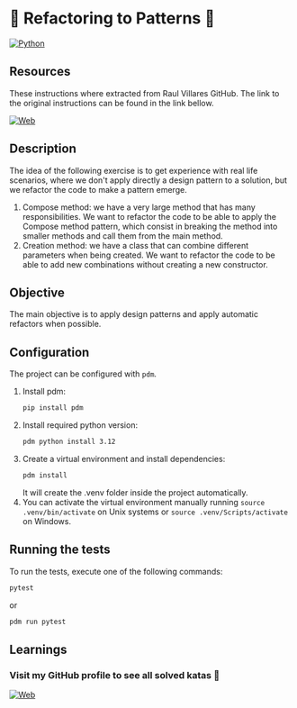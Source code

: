 # :wrench: Refactoring to Patterns :wrench:

[![Python](https://img.shields.io/badge/Python-3.12+-yellow?style=for-the-badge&logo=python&logoColor=white&labelColor=101010)](https://python.org)

## Resources

These instructions where extracted from Raul Villares GitHub. The link to the original instructions can be found in the link bellow.

[![Web](https://img.shields.io/badge/GitHub-raulvillares-14a1f0?style=for-the-badge&logo=github&logoColor=white&labelColor=101010)](https://github.com/raulvillares/refactoring-to-patterns/tree/master)

## Description

The idea of the following exercise is to get experience with real life scenarios, where we don't apply directly a design pattern to a solution,
but we refactor the code to make a pattern emerge.

1. Compose method: we have a very large method that has many responsibilities. We want to refactor the code to be able to apply 
the Compose method pattern, which consist in breaking the method into smaller methods and call them from the main method.
2. Creation method: we have a class that can combine different parameters when being created. We want to refactor the code to be able to add
new combinations without creating a new constructor.

## Objective

The main objective is to apply design patterns and apply automatic refactors when possible.

## Configuration

The project can be configured with `pdm`.

1. Install pdm:
    ```bash
    pip install pdm
    ```
2. Install required python version:
    ```bash
    pdm python install 3.12
    ```
3. Create a virtual environment and install dependencies:
    ```bash
    pdm install
    ```
   It will create the .venv folder inside the project automatically.
4. You can activate the virtual environment manually running `source .venv/bin/activate` on Unix systems or `source .venv/Scripts/activate` on Windows.

## Running the tests

To run the tests, execute one of the following commands:

```bash
pytest
```

or

```bash
pdm run pytest
```

## Learnings

### Visit my GitHub profile to see all solved katas 🚀

[![Web](https://img.shields.io/badge/GitHub-Dimanu.py-14a1f0?style=for-the-badge&logo=github&logoColor=white&labelColor=101010)](https://github.com/dimanu-py/code-katas)